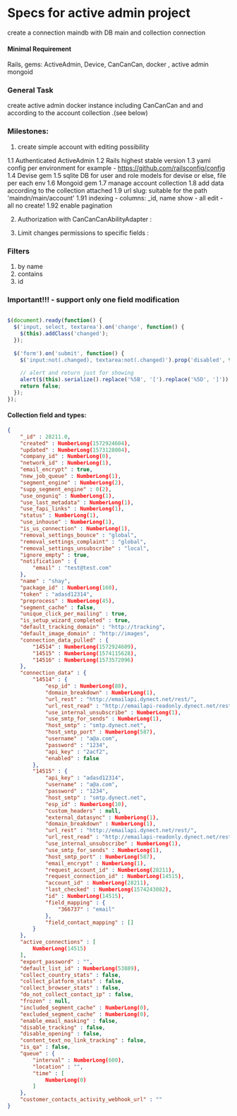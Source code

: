 # Specs for active admin project

create a connection maindb with DB main and collection connection

#### Minimal Requirement
Rails, gems: ActiveAdmin, Device, CanCanCan, docker , active admin mongoid

### General Task
create active admin docker instance including CanCanCan and
and according to the account collection .(see below)

### Milestones:

1. create simple account with editing possibility

1.1 Authenticated ActiveAdmin
1.2 Rails highest stable version
1.3 yaml config per environment for example - https://github.com/railsconfig/config
1.4 Devise gem
1.5 sqlite DB for user and role models for devise or else, file per each env
1.6 Mongoid gem
1.7 manage account collection
1.8 add data according to the collection attached
1.9 url slug: suitable for the path 'maindn/main/account'
1.91 indexing - columns: _id, name
    show - all
    edit - all
    no create!
1.92 enable pagination    

2. Authorization with CanCanCanAbilityAdapter :

3. Limit changes permissions to specific fields :


### Filters
1. by name
2. contains
3. id


### Important!!! -  support only one field modification


```javascript

$(document).ready(function() {
  $('input, select, textarea').on('change', function() {
    $(this).addClass('changed');
  });
  
  $('form').on('submit', function() {
    $('input:not(.changed), textarea:not(.changed)').prop('disabled', true);
    
    // alert and return just for showing
    alert($(this).serialize().replace('%5B', '[').replace('%5D', ']'));
    return false;
  });
});

```


#### Collection field and types:

```json
{
    "_id" : 28211.0,
    "created" : NumberLong(1572924604),
    "updated" : NumberLong(1573128004),
    "company_id" : NumberLong(0),
    "network_id" : NumberLong(1),
    "email_encrypt" : true,
    "new_job_queue" : NumberLong(1),
    "segment_engine" : NumberLong(2),
    "supp_segment_engine" : 0(2),
    "use_onguniq" : NumberLong(1),
    "use_last_metadata" : NumberLong(1),
    "use_fapi_links" : NumberLong(1),
    "status" : NumberLong(1),
    "use_inhouse" : NumberLong(1),
    "is_us_connection" : NumberLong(1),
    "removal_settings_bounce" : "global",
    "removal_settings_complaint" : "global",
    "removal_settings_unsubscribe" : "local",
    "ignore_empty" : true,
    "notification" : {
        "email" : "test@test.com"
    },
    "name" : "shay",
    "package_id" : NumberLong(160),
    "token" : "adasd12314",
    "preprocess" : NumberLong(45),
    "segment_cache" : false,
    "unique_click_per_mailing" : true,
    "is_setup_wizard_completed" : true,
    "default_tracking_domain" : "http://tracking",
    "default_image_domain" : "http://images",
    "connection_data_pulled" : {
        "14514" : NumberLong(1572924609),
        "14515" : NumberLong(1574115628),
        "14516" : NumberLong(1573572096)
    },
    "connection_data" : {
        "14514" : {
            "esp_id" : NumberLong(88),
            "domain_breakdown" : NumberLong(1),
            "url_rest" : "http://emailapi.dynect.net/rest/",
            "url_rest_read" : "http://emailapi-readonly.dynect.net/rest/",
            "use_internal_unsubscribe" : NumberLong(1),
            "use_smtp_for_sends" : NumberLong(1),
            "host_smtp" : "smtp.dynect.net",
            "host_smtp_port" : NumberLong(587),
            "username" : "a@a.com",
            "password" : "1234",
            "api_key" : "2acf2",
            "enabled" : false
        },
        "14515" : {
            "api_key" : "adasd12314",
            "username" : "a@a.com",
            "password" : "1234",
            "host_smtp" : "smtp.dynect.net",
            "esp_id" : NumberLong(10),
            "custom_headers" : null,
            "external_datasync" : NumberLong(1),
            "domain_breakdown" : NumberLong(1),
            "url_rest" : "http://emailapi.dynect.net/rest/",
            "url_rest_read" : "http://emailapi-readonly.dynect.net/rest/",
            "use_internal_unsubscribe" : NumberLong(1),
            "use_smtp_for_sends" : NumberLong(1),
            "host_smtp_port" : NumberLong(587),
            "email_encrypt" : NumberLong(1),
            "request_account_id" : NumberLong(28211),
            "request_connection_id" : NumberLong(14515),
            "account_id" : NumberLong(28211),
            "last_checked" : NumberLong(1574243082),
            "id" : NumberLong(14515),
            "field_mapping" : {
                "366737" : "email"
            },
            "field_contact_mapping" : []
        }
    },
    "active_connections" : [
        NumberLong(14515)
    ],
    "export_password" : "",
    "default_list_id" : NumberLong(53889),
    "collect_country_stats" : false,
    "collect_platform_stats" : false,
    "collect_browser_stats" : false,
    "do_not_collect_contact_ip" : false,
    "frozen" : null,
    "included_segment_cache" : NumberLong(0),
    "excluded_segment_cache" : NumberLong(0),
    "enable_email_masking" : false,
    "disable_tracking" : false,
    "disable_opening" : false,
    "content_text_no_link_tracking" : false,
    "is_qa" : false,
    "queue" : {
        "interval" : NumberLong(600),
        "location" : "",
        "time" : [
            NumberLong(0)
        ]
    },
    "customer_contacts_activity_webhook_url" : ""
}
```


